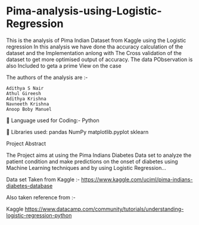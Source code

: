 # Pima-analysis-using-Logistic-Regression
This is the analysis of Pima Indian Dataset from Kaggle using the Logistic regression In this analysis we have done tha accuracy calculation of the dataset and the Implementation anlong with The Cross validation of the dataset to get more optimised output of accuracy. The data PObservation is also Included to geta a prime View on the case

The authors of the analysis are :-

    Adithya S Nair
    Athul Gireesh
    Adithya Krishna
    Navneeth Krishna
    Anoop Boby Manuel

📌 Language used for Coding:- Python

📌 Libraries used: pandas NumPy matplotlib.pyplot sklearn

Project Abstract

The Project aims at using the Pima Indians Diabetes Data set to analyze the patient condition and make predictions on the onset of diabetes using Machine Learning techniques and by using Logistic Regression…

Data set Taken from Kaggle :- https://www.kaggle.com/uciml/pima-indians-diabetes-database

Also taken reference from :-

Kaggle https://www.datacamp.com/community/tutorials/understanding-logistic-regression-python
